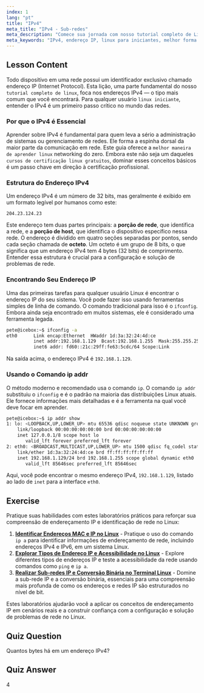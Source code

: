 ```yaml
---
index: 1
lang: "pt"
title: "IPv4"
meta_title: "IPv4 - Sub-redes"
meta_description: "Comece sua jornada com nosso tutorial completo de Linux sobre endereços IPv4. Este guia para usuários iniciantes de Linux é a melhor forma de aprender redes Linux, cobrindo estrutura de IP e ferramentas essenciais de linha de comando como ip addr."
meta_keywords: "IPv4, endereço IP, linux para iniciantes, melhor forma de aprender linux, tutorial completo de linux, melhor curso de linux online grátis, cursos de certificação linux grátis, redes linux, ifconfig, ip addr"
---
```


## Lesson Content

Todo dispositivo em uma rede possui um identificador exclusivo chamado endereço IP (Internet Protocol). Esta lição, uma parte fundamental do nosso `tutorial completo de linux`, foca nos endereços IPv4 — o tipo mais comum que você encontrará. Para qualquer usuário `linux iniciante`, entender o IPv4 é um primeiro passo crítico no mundo das redes.

### Por que o IPv4 é Essencial

Aprender sobre IPv4 é fundamental para quem leva a sério a administração de sistemas ou gerenciamento de redes. Ele forma a espinha dorsal da maior parte da comunicação em rede. Este guia oferece a `melhor maneira de aprender linux` networking do zero. Embora este não seja um daqueles `cursos de certificação linux gratuitos`, dominar esses conceitos básicos é um passo chave em direção à certificação profissional.

### Estrutura do Endereço IPv4

Um endereço IPv4 é um número de 32 bits, mas geralmente é exibido em um formato legível por humanos como este:

```
204.23.124.23
```

Este endereço tem duas partes principais: a **porção de rede**, que identifica a rede, e a **porção de host**, que identifica o dispositivo específico nessa rede. O endereço é dividido em quatro seções separadas por pontos, sendo cada seção chamada de **octeto**. Um octeto é um grupo de 8 bits, o que significa que um endereço IPv4 tem 4 bytes (32 bits) de comprimento. Entender essa estrutura é crucial para a configuração e solução de problemas de rede.

### Encontrando Seu Endereço IP

Uma das primeiras tarefas para qualquer usuário Linux é encontrar o endereço IP do seu sistema. Você pode fazer isso usando ferramentas simples de linha de comando. O comando tradicional para isso é o `ifconfig`. Embora ainda seja encontrado em muitos sistemas, ele é considerado uma ferramenta legada.

```bash
pete@icebox:~$ ifconfig -a
eth0      Link encap:Ethernet  HWaddr 1d:3a:32:24:4d:ce
          inet addr:192.168.1.129  Bcast:192.168.1.255  Mask:255.255.255.0
          inet6 addr: fd60::21c:29ff:fe63:5cdc/64 Scope:Link
```

Na saída acima, o endereço IPv4 é `192.168.1.129`.

### Usando o Comando ip addr

O método moderno e recomendado usa o comando `ip`. O comando `ip addr` substituiu o `ifconfig` e é o padrão na maioria das distribuições Linux atuais. Ele fornece informações mais detalhadas e é a ferramenta na qual você deve focar em aprender.

```bash
pete@icebox:~$ ip addr show
1: lo: <LOOPBACK,UP,LOWER_UP> mtu 65536 qdisc noqueue state UNKNOWN group default qlen 1000
    link/loopback 00:00:00:00:00:00 brd 00:00:00:00:00:00
    inet 127.0.0.1/8 scope host lo
       valid_lft forever preferred_lft forever
2: eth0: <BROADCAST,MULTICAST,UP,LOWER_UP> mtu 1500 qdisc fq_codel state UP group default qlen 1000
    link/ether 1d:3a:32:24:4d:ce brd ff:ff:ff:ff:ff:ff
    inet 192.168.1.129/24 brd 192.168.1.255 scope global dynamic eth0
       valid_lft 85646sec preferred_lft 85646sec
```

Aqui, você pode encontrar o mesmo endereço IPv4, `192.168.1.129`, listado ao lado de `inet` para a interface `eth0`.

## Exercise

Pratique suas habilidades com estes laboratórios práticos para reforçar sua compreensão de endereçamento IP e identificação de rede no Linux:

1. **[Identificar Endereços MAC e IP no Linux](https://labex.io/pt/labs/comptia-identify-mac-and-ip-addresses-in-linux-592731)** - Pratique o uso do comando `ip a` para identificar informações de endereçamento de rede, incluindo endereços IPv4 e IPv6, em um sistema Linux.
2. **[Explorar Tipos de Endereço IP e Acessibilidade no Linux](https://labex.io/pt/labs/comptia-explore-ip-address-types-and-reachability-in-linux-592780)** - Explore diferentes tipos de endereços IP e teste a acessibilidade da rede usando comandos como `ping` e `ip a`.
3. **[Realizar Sub-redes IP e Conversão Binária no Terminal Linux](https://labex.io/pt/labs/comptia-perform-ip-subnetting-and-binary-conversion-in-the-linux-terminal-592782)** - Domine a sub-rede IP e a conversão binária, essenciais para uma compreensão mais profunda de como os endereços e redes IP são estruturados no nível de bit.

Estes laboratórios ajudarão você a aplicar os conceitos de endereçamento IP em cenários reais e a construir confiança com a configuração e solução de problemas de rede no Linux.

## Quiz Question

Quantos bytes há em um endereço IPv4?

## Quiz Answer

4
